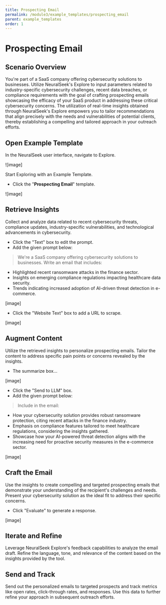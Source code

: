 ```yaml
---
title: Prospecting Email
permalink: /module3/example_templates/prospecting_email
parent: example_templates
order: 1
---
```


# Prospecting Email

## Scenario Overview

You're part of a SaaS company offering cybersecurity solutions to businesses. Utilize NeuralSeek's Explore to input parameters related to industry-specific cybersecurity challenges, recent data breaches, or compliance requirements with the goal of crafting prospecting emails showcasing the efficacy of your SaaS product in addressing these critical cybersecurity concerns. The utilization of real-time insights obtained through NeuralSeek's Explore empowers you to tailor recommendations that align precisely with the needs and vulnerabilities of potential clients, thereby establishing a compelling and tailored approach in your outreach efforts.

## Open Example Template

In the NeuralSeek user interface, navigate to Explore.

![image]

Start Exploring with an Example Template.
- Click the "**Prospecting Email**" template.

![image]

## Retrieve Insights

Collect and analyze data related to recent cybersecurity threats, compliance updates, industry-specific vulnerabilities, and technological advancements in cybersecurity.

- Click the "Text" box to edit the prompt.
- Add the given prompt below:
> We're a SaaS company offering cybersecurity solutions to businesses. Write an email that includes: 
- Highlighted recent ransomware attacks in the finance sector.
- Insights on emerging compliance regulations impacting healthcare data security.
- Trends indicating increased adoption of AI-driven threat detection in e-commerce.

[image]

- Click the "Website Text" box to add a URL to scrape.

[image]

## Augment Content

Utilize the retrieved insights to personalize prospecting emails. Tailor the content to address specific pain points or concerns revealed by the insights.

- The summarize box...

[image]

- Click the "Send to LLM" box. 
- Add the given prompt below:
> Include in the email:
- How your cybersecurity solution provides robust ransomware protection, citing recent attacks in the finance industry.
- Emphasis on compliance features tailored to meet healthcare regulations, considering the insights gathered.
- Showcase how your AI-powered threat detection aligns with the increasing need for proactive security measures in the e-commerce sector.

[image]

## Craft the Email

Use the insights to create compelling and targeted prospecting emails that demonstrate your understanding of the recipient's challenges and needs. Present your cybersecurity solution as the ideal fit to address their specific concerns.

- Click "Evaluate" to generate a response.

[image]

## Iterate and Refine

Leverage NeuralSeek Explore's feedback capabilities to analyze the email draft. Refine the language, tone, and relevance of the content based on the insights provided by the tool.

## Send and Track

Send out the personalized emails to targeted prospects and track metrics like open rates, click-through rates, and responses. Use this data to further refine your approach in subsequent outreach efforts.